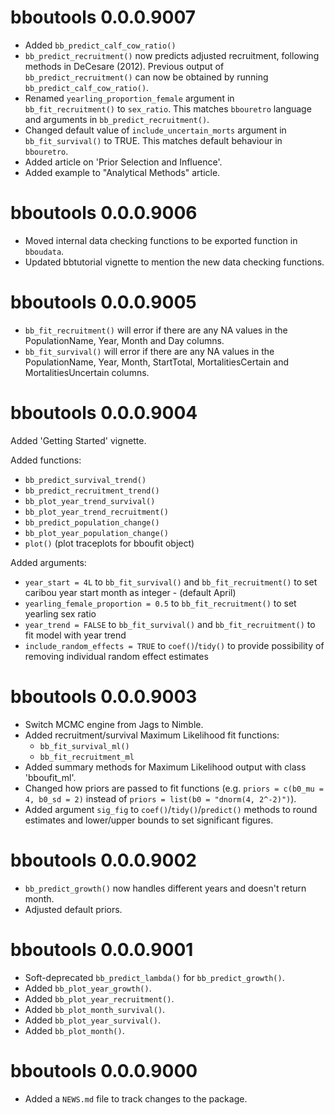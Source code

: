 <!-- NEWS.md is maintained by https://fledge.cynkra.com, contributors should not edit this file -->

# bboutools 0.0.0.9007

- Added `bb_predict_calf_cow_ratio()`
- `bb_predict_recruitment()` now predicts adjusted recruitment, following methods in DeCesare (2012). Previous output of `bb_predict_recruitment()` can now be obtained by running `bb_predict_calf_cow_ratio()`.
- Renamed `yearling_proportion_female` argument in `bb_fit_recruitment()` to `sex_ratio`. This matches `bbouretro` language and arguments in `bb_predict_recruitment()`.
- Changed default value of `include_uncertain_morts` argument in `bb_fit_survival()` to TRUE. This matches default behaviour in `bbouretro`.
- Added article on 'Prior Selection and Influence'.
- Added example to "Analytical Methods" article. 

# bboutools 0.0.0.9006

- Moved internal data checking functions to be exported function in `bboudata`.
- Updated bbtutorial vignette to mention the new data checking functions.

# bboutools 0.0.0.9005

- `bb_fit_recruitment()`  will error if there are any NA values in the PopulationName, Year, Month and Day columns. 
- `bb_fit_survival()` will error if there are any NA values in the PopulationName, Year, Month, StartTotal, MortalitiesCertain and MortalitiesUncertain columns. 

# bboutools 0.0.0.9004

Added 'Getting Started' vignette. 

Added functions:

- `bb_predict_survival_trend()`
- `bb_predict_recruitment_trend()`
- `bb_plot_year_trend_survival()`
- `bb_plot_year_trend_recruitment()`
- `bb_predict_population_change()`
- `bb_plot_year_population_change()`
- `plot()` (plot traceplots for bboufit object)

Added arguments:

- `year_start = 4L` to `bb_fit_survival()` and `bb_fit_recruitment()` to set caribou year start month as integer - (default April)
- `yearling_female_proportion = 0.5` to `bb_fit_recruitment()` to set yearling sex ratio
- `year_trend = FALSE` to `bb_fit_survival()` and `bb_fit_recruitment()` to fit model with year trend
- `include_random_effects = TRUE` to `coef()`/`tidy()` to provide possibility of removing individual random effect estimates

# bboutools 0.0.0.9003

- Switch MCMC engine from Jags to Nimble.
- Added recruitment/survival Maximum Likelihood fit functions:
  - `bb_fit_survival_ml()`
  - `bb_fit_recruitment_ml`
- Added summary methods for Maximum Likelihood output with class 'bboufit_ml'. 
- Changed how priors are passed to fit functions (e.g. `priors = c(b0_mu = 4, b0_sd = 2)` instead of `priors = list(b0 = "dnorm(4, 2^-2)")`). 
- Added argument `sig_fig` to `coef()`/`tidy()`/`predict()` methods to round estimates and lower/upper bounds to set significant figures. 

# bboutools 0.0.0.9002

- `bb_predict_growth()` now handles different years and doesn't return month.
- Adjusted default priors.


# bboutools 0.0.0.9001

- Soft-deprecated `bb_predict_lambda()` for `bb_predict_growth()`.
- Added `bb_plot_year_growth()`.
- Added `bb_plot_year_recruitment()`.
- Added `bb_plot_month_survival()`.
- Added `bb_plot_year_survival()`.
- Added `bb_plot_month()`.


# bboutools 0.0.0.9000

- Added a `NEWS.md` file to track changes to the package.
